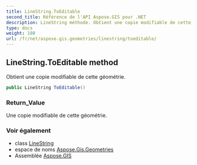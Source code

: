 ```yaml
---
title: LineString.ToEditable
second_title: Référence de l'API Aspose.GIS pour .NET
description: LineString méthode. Obtient une copie modifiable de cette géométrie.
type: docs
weight: 180
url: /fr/net/aspose.gis.geometries/linestring/toeditable/
---
```

## LineString.ToEditable method

Obtient une copie modifiable de cette géométrie.

```csharp
public LineString ToEditable()
```

### Return_Value

Une copie modifiable de cette géométrie.

### Voir également

* class [LineString](../)
* espace de noms [Aspose.Gis.Geometries](../../linestring/)
* Assemblée [Aspose.GIS](../../../)


